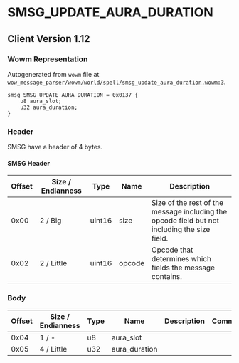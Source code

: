# SMSG_UPDATE_AURA_DURATION

## Client Version 1.12

### Wowm Representation

Autogenerated from `wowm` file at [`wow_message_parser/wowm/world/spell/smsg_update_aura_duration.wowm:3`](https://github.com/gtker/wow_messages/tree/main/wow_message_parser/wowm/world/spell/smsg_update_aura_duration.wowm#L3).
```rust,ignore
smsg SMSG_UPDATE_AURA_DURATION = 0x0137 {
    u8 aura_slot;
    u32 aura_duration;
}
```
### Header

SMSG have a header of 4 bytes.

#### SMSG Header

| Offset | Size / Endianness | Type   | Name   | Description |
| ------ | ----------------- | ------ | ------ | ----------- |
| 0x00   | 2 / Big           | uint16 | size   | Size of the rest of the message including the opcode field but not including the size field.|
| 0x02   | 2 / Little        | uint16 | opcode | Opcode that determines which fields the message contains.|

### Body

| Offset | Size / Endianness | Type | Name | Description | Comment |
| ------ | ----------------- | ---- | ---- | ----------- | ------- |
| 0x04 | 1 / - | u8 | aura_slot |  |  |
| 0x05 | 4 / Little | u32 | aura_duration |  |  |

